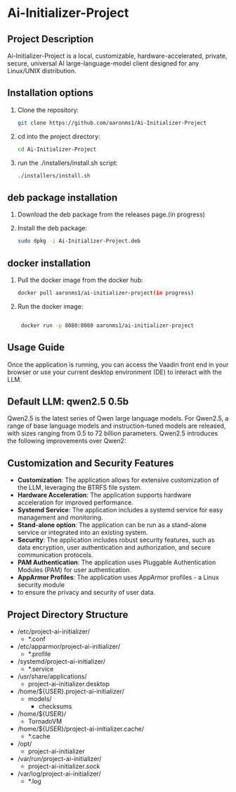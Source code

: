 # Ai-Initializer-Project

## Project Description

Ai-Initializer-Project is a local, customizable, hardware-accelerated, private, secure,
universal AI large-language-model client designed for any Linux/UNIX 
distribution.

## Installation options

1. Clone the repository:

   ```bash
   git clone https://github.com/aaronms1/Ai-Initializer-Project
   
2. cd into the project directory:

   ```bash
   cd Ai-Initializer-Project
   ```
   
3. run the ./installers/install.sh script:

   ```bash
   ./installers/install.sh
   ```
   
## deb package installation

1. Download the deb package from the releases page.(in progress)

2. Install the deb package:

   ```bash
   sudo dpkg -i Ai-Initializer-Project.deb
   ```
   
## docker installation

1. Pull the docker image from the docker hub:

   ```bash
   docker pull aaronms1/ai-initializer-project(in progress)
   ```
   
2. Run the docker image:

   ```bash
   
    docker run -p 8080:8080 aaronms1/ai-initializer-project
    ```

[//]: # (To run the application locally, follow these steps:)


[//]: # (1. Clone the repository:)

[//]: # (   ```bash)

[//]: # (   git clone https://github.com/githubnext/workspace-blank.git)

[//]: # (   cd workspace-blank)

[//]: # (   ```)

[//]: # ()
[//]: # (2. Install dependencies using Maven or Gradle:)

[//]: # (   ```bash)

[//]: # (   # For Maven)

[//]: # (   mvn install)

[//]: # (   # For Gradle)

[//]: # (   gradle build)

[//]: # (   ```)

[//]: # (3. Run the application:)

[//]: # (   ```bash)

[//]: # (   # For Maven)

[//]: # (   mvn spring-boot:run)

[//]: # ()
[//]: # (   # For Gradle)

[//]: # (   gradle bootRun)

## Usage Guide

Once the application is running, you can access the Vaadin front end in your browser or use your current 
desktop environment (DE) to interact with the LLM.

## Default LLM: qwen2.5 0.5b

Qwen2.5 is the latest series of Qwen large language models. For Qwen2.5, a range of base language models and 
instruction-tuned models are released, with sizes ranging from 0.5 to 72 billion parameters. Qwen2.5 introduces 
the following improvements over Qwen2:

## Customization and Security Features

- **Customization**: The application allows for extensive customization of the LLM, leveraging the BTRFS file system.
- **Hardware Acceleration**: The application supports hardware acceleration for improved performance.
- **Systemd Service**: The application includes a systemd service for easy management and monitoring.
- **Stand-alone option**: The application can be run as a stand-alone service or integrated into an existing system.
- **Security**: The application includes robust security features, such as 
  data encryption, user authentication and authorization, and secure communication protocols.
- **PAM Authentication**: The application uses Pluggable Authentication Modules (PAM) for user authentication.
- **AppArmor Profiles**: The application uses AppArmor profiles - a Linux security module
- to ensure the privacy and security of user data.

[//]: # (## AI Options)

[//]: # ()
[//]: # (- Cybersecurity)

[//]: # (- Chat Completion)

[//]: # (- Embedding)

[//]: # (- Text to Image)

[//]: # (- Audio Transcription)

[//]: # (- Text to Speech)

[//]: # (- Moderation)

## Project Directory Structure

- /etc/project-ai-initializer/
   - *.conf
- /etc/apparmor/project-ai-initializer/
   - *.profile
- /systemd/project-ai-initializer/
   - *.service
- /usr/share/applications/
   - project-ai-initializer.desktop
- /home/${USER}.project-ai-initializer/
   - models/
      - checksums
- /home/${USER}/
   - TornadoVM
- /home/${USER}/project-ai-initializer.cache/
   - *.cache
- /opt/
   - project-ai-initializer
- /var/run/project-ai-initializer/
   - project-ai-initializer.sock
- /var/log/project-ai-initializer/
   - *.log






